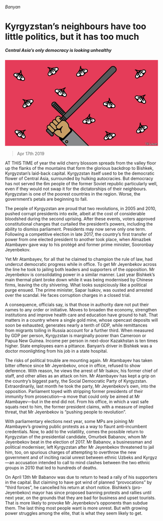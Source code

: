 ###### Banyan

# Kyrgyzstan’s neighbours have too little politics, but it has too much 

##### Central Asia’s only democracy is looking unhealthy 

![image](images/20190420_ASD000_0.jpg) 

> Apr 17th 2019 

AT THIS TIME of year the wild cherry blossom spreads from the valley floor up the flanks of the mountains that form the glorious backdrop to Bishkek, Kyrgyzstan’s laid-back capital. Kyrgyzstan itself used to be the democratic flower of Central Asia, surrounded by hulking autocracies. But democracy has not served the 6m people of the former Soviet republic particularly well, even if they would not swap it for the dictatorships of their neighbours. Kyrgyzstan is one of the poorest countries in the region. Worse, the government’s petals are beginning to fall. 

The people of Kyrgyzstan are proud that two revolutions, in 2005 and 2010, pushed corrupt presidents into exile, albeit at the cost of considerable bloodshed during the second uprising. After these events, voters approved constitutional changes that curtailed the president’s powers, including the ability to dismiss parliament. Presidents may now serve only one term. Following a competitive election in late 2017, the country’s first transfer of power from one elected president to another took place, when Almazbek Atambayev gave way to his protégé and former prime minister, Sooronbay Jeyenbekov. 

Yet Mr Atambayev, for all that he claimed to champion the rule of law, had undercut democratic progress while in office. To get Mr Jeyenbekov across the line he took to jailing both leaders and supporters of the opposition. Mr Jeyenbekov is consolidating power in a similar manner. Last year Bishkek’s main thermal plant broke down while it was being modernised by Chinese firms, leaving the city shivering. What looks suspiciously like a political purge ensued. The prime minister, Sapar Isakov, was ousted and arrested over the scandal. He faces corruption charges in a closed trial. 

A consequence, officials say, is that those in authority dare not put their names to any order or initiative. Moves to broaden the economy, strengthen institutions and improve health care and education have ground to halt. That matters in a country where a single gold mine, whose opencast deposits will soon be exhausted, generates nearly a tenth of GDP, while remittances from migrants toiling in Russia account for a further third. When measured by GDP per person, Kyrgyzstan is marginally poorer than Cameroon or Papua New Guinea. Income per person in next-door Kazakhstan is ten times higher. State employees earn a pittance. Banyan’s driver in Bishkek was a doctor moonlighting from his job in a state hospital. 

The risks of political trouble are mounting again. Mr Atambayev has taken bitter offence since Mr Jeyenbekov, once in office, refused to show deference. With reason, he views the arrest of Mr Isakov, his former chief of staff, and other allies as an attack on him. Mr Atambayev has kept a grip on the country’s biggest party, the Social Democratic Party of Kyrgyzstan. Extraordinarily, last month he took the party, Mr Jeyenbekov’s own, into the opposition. Parliament toyed with stripping former presidents of their immunity from prosecution—a move that could only be aimed at Mr Atambayev—but in the end did not. From his office, in which a vast safe squats next to him, the former president claims, with a measure of implied threat, that Mr Jeyenbekov is “pushing people to revolution”. 

With parliamentary elections next year, some MPs are joining Mr Atambayev’s growing public protests as a way to flaunt anti-incumbent credentials. Now, to add to the volatility, comes the possible return to Kyrgyzstan of the presidential candidate, Omurbek Babanov, whom Mr Jeyenbekov beat in the election of 2017. Mr Babanov, a businessman and political moderniser, left Kyrgyzstan after Mr Jeyenbekov threatened to jail him, too, on spurious charges of attempting to overthrow the new government and of inciting racial unrest between ethnic Uzbeks and Kyrgyz—an accusation intended to call to mind clashes between the two ethnic groups in 2010 that led to hundreds of deaths. 

On April 13th Mr Babanov was due to return to head a rally of his supporters in the capital. But claiming to have got wind of planned “provocations” by “third forces”, he cancelled his return at short notice. Bishkek’s (pro-Jeyenbekov) mayor has since proposed banning protests and rallies until next year, on the grounds that they are bad for business and upset tourists. That is more likely to provoke Mr Jeyenbekov’s opponents than subdue them. The last thing most people want is more unrest. But with growing power struggles among the elite, that is what they seem likely to get. 

